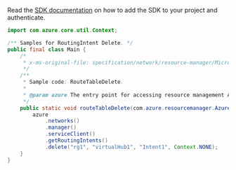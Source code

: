 Read the [SDK documentation](https://github.com/Azure/azure-sdk-for-java/blob/azure-resourcemanager_2.14.0/sdk/resourcemanager/azure-resourcemanager/README.md) on how to add the SDK to your project and authenticate.

```java
import com.azure.core.util.Context;

/** Samples for RoutingIntent Delete. */
public final class Main {
    /*
     * x-ms-original-file: specification/network/resource-manager/Microsoft.Network/stable/2021-05-01/examples/RoutingIntentDelete.json
     */
    /**
     * Sample code: RouteTableDelete.
     *
     * @param azure The entry point for accessing resource management APIs in Azure.
     */
    public static void routeTableDelete(com.azure.resourcemanager.AzureResourceManager azure) {
        azure
            .networks()
            .manager()
            .serviceClient()
            .getRoutingIntents()
            .delete("rg1", "virtualHub1", "Intent1", Context.NONE);
    }
}
```
